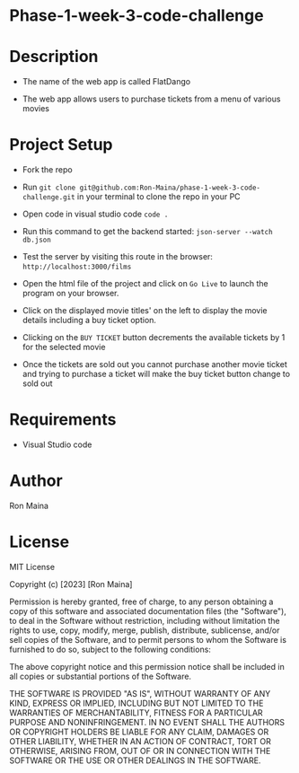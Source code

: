 # Phase-1-week-3-code-challenge

# Description
* The name of the web app is called FlatDango
- The web app allows users to purchase tickets from a menu of various movies

# Project Setup
* Fork the repo
- Run `git clone git@github.com:Ron-Maina/phase-1-week-3-code-challenge.git` in your terminal to clone the repo in your PC
* Open code in visual studio code `code .` 
- Run this command to get the backend started: `json-server --watch db.json`
* Test the server by visiting this route in the browser: `http://localhost:3000/films`
- Open the html file of the project and click on `Go Live` to launch the program on your browser.
* Click on the displayed movie titles' on the left to display the movie details including a buy ticket option.
- Clicking on the `BUY TICKET` button decrements the available tickets by 1 for the selected movie
* Once the tickets are sold out you cannot purchase another movie ticket and trying to purchase a ticket will make the buy ticket button change to sold out

# Requirements
* Visual Studio code

# Author
Ron Maina

# License
MIT License

Copyright (c) [2023] [Ron Maina]

Permission is hereby granted, free of charge, to any person obtaining a copy of this software and associated documentation files (the "Software"), to deal in the Software without restriction, including without limitation the rights to use, copy, modify, merge, publish, distribute, sublicense, and/or sell copies of the Software, and to permit persons to whom the Software is furnished to do so, subject to the following conditions:

The above copyright notice and this permission notice shall be included in all copies or substantial portions of the Software.

THE SOFTWARE IS PROVIDED "AS IS", WITHOUT WARRANTY OF ANY KIND, EXPRESS OR IMPLIED, INCLUDING BUT NOT LIMITED TO THE WARRANTIES OF MERCHANTABILITY, FITNESS FOR A PARTICULAR PURPOSE AND NONINFRINGEMENT. IN NO EVENT SHALL THE AUTHORS OR COPYRIGHT HOLDERS BE LIABLE FOR ANY CLAIM, DAMAGES OR OTHER LIABILITY, WHETHER IN AN ACTION OF CONTRACT, TORT OR OTHERWISE, ARISING FROM, OUT OF OR IN CONNECTION WITH THE SOFTWARE OR THE USE OR OTHER DEALINGS IN THE SOFTWARE.

